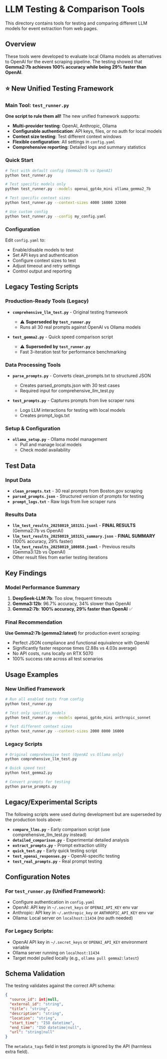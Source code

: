 # LLM Testing & Comparison Tools

This directory contains tools for testing and comparing different LLM models for event extraction from web pages.

## Overview

These tools were developed to evaluate local Ollama models as alternatives to OpenAI for the event scraping pipeline. The testing showed that **Gemma2:7b achieves 100% accuracy while being 29% faster than OpenAI**.

## ⭐ New Unified Testing Framework

### Main Tool: `test_runner.py`

**One script to rule them all!** The new unified framework supports:

- **Multi-provider testing**: OpenAI, Anthropic, Ollama
- **Configurable authentication**: API keys, files, or no auth for local models  
- **Context size testing**: Test different context windows
- **Flexible configuration**: All settings in `config.yaml`
- **Comprehensive reporting**: Detailed logs and summary statistics

### Quick Start

```bash
# Test with default config (Gemma2:7b vs OpenAI)
python test_runner.py

# Test specific models only
python test_runner.py --models openai_gpt4o_mini ollama_gemma2_7b

# Test specific context sizes
python test_runner.py --context-sizes 4000 16000 32000

# Use custom config
python test_runner.py --config my_config.yaml
```

### Configuration

Edit `config.yaml` to:
- Enable/disable models to test
- Set API keys and authentication  
- Configure context sizes to test
- Adjust timeout and retry settings
- Control output and reporting

## Legacy Testing Scripts

### Production-Ready Tools (Legacy)

- **`comprehensive_llm_test.py`** - Original testing framework
  - ⚠️ **Superseded by `test_runner.py`**
  - Runs all 30 real prompts against OpenAI vs Ollama models

- **`test_gemma2.py`** - Quick speed comparison script  
  - ⚠️ **Superseded by `test_runner.py`**
  - Fast 3-iteration test for performance benchmarking

### Data Processing Tools

- **`parse_prompts.py`** - Converts clean_prompts.txt to structured JSON
  - Creates parsed_prompts.json with 30 test cases
  - Required input for comprehensive_llm_test.py

- **`test_prompts.py`** - Captures prompts from live scraper runs
  - Logs LLM interactions for testing with local models
  - Creates prompt_logs.txt

### Setup & Configuration

- **`ollama_setup.py`** - Ollama model management
  - Pull and manage local models
  - Check model availability

## Test Data

### Input Data
- **`clean_prompts.txt`** - 30 real prompts from Boston.gov scraping
- **`parsed_prompts.json`** - Structured version of prompts for testing
- **`prompt_logs.txt`** - Raw logs from live scraper runs

### Results Data
- **`llm_test_results_20250819_103151.jsonl`** - **FINAL RESULTS** (Gemma2:7b vs OpenAI)
- **`llm_test_results_20250819_103151_summary.json`** - **FINAL SUMMARY** (100% accuracy, 29% faster)
- **`llm_test_results_20250819_100858.jsonl`** - Previous results (Gemma3:12b vs OpenAI)
- Other result files from earlier testing iterations

## Key Findings

### Model Performance Summary
1. **DeepSeek-LLM:7b**: Too slow, frequent timeouts
2. **Gemma3:12b**: 96.7% accuracy, 34% slower than OpenAI  
3. **Gemma2:7b**: **100% accuracy, 29% faster than OpenAI** ✅

### Final Recommendation
**Use Gemma2:7b (gemma2:latest)** for production event scraping:
- Perfect JSON compliance and functional equivalence with OpenAI
- Significantly faster response times (2.88s vs 4.03s average)
- No API costs, runs locally on RTX 5070
- 100% success rate across all test scenarios

## Usage Examples

### New Unified Framework
```bash
# Run all enabled tests from config
python test_runner.py

# Test only specific models 
python test_runner.py --models openai_gpt4o_mini anthropic_sonnet

# Test different context sizes
python test_runner.py --context-sizes 2000 8000 16000
```

### Legacy Scripts
```bash
# Original comprehensive test (OpenAI vs Ollama only)
python comprehensive_llm_test.py

# Quick speed test  
python test_gemma2.py

# Convert prompts for testing
python parse_prompts.py
```

## Legacy/Experimental Scripts

The following scripts were used during development but are superseded by the production tools above:

- **`compare_llms.py`** - Early comparison script (use comprehensive_llm_test.py instead)
- **`detailed_comparison.py`** - Experimental detailed analysis
- **`extract_prompts.py`** - Prompt extraction utility
- **`quick_test.py`** - Early quick testing script
- **`test_openai_responses.py`** - OpenAI-specific testing
- **`test_real_prompts.py`** - Real prompt testing

## Configuration Notes

### For `test_runner.py` (Unified Framework):
- Configure authentication in `config.yaml` 
- OpenAI: API key in `~/.secret_keys` or `OPENAI_API_KEY` env var
- Anthropic: API key in `~/.anthropic_key` or `ANTHROPIC_API_KEY` env var  
- Ollama: Local server on `localhost:11434` (no auth needed)

### For Legacy Scripts:
- OpenAI API key in `~/.secret_keys` or `OPENAI_API_KEY` environment variable
- Ollama server running on `localhost:11434`
- Target model pulled locally (e.g., `ollama pull gemma2:latest`)

## Schema Validation

The testing validates against the correct API schema:
```json
{
  "source_id": int|null,
  "external_id": "string",
  "title": "string", 
  "description": "string",
  "location": "string",
  "start_time": "ISO datetime",
  "end_time": "ISO datetime|null",
  "url": "string|null"
}
```

The `metadata_tags` field in test prompts is ignored by the API (harmless extra field).